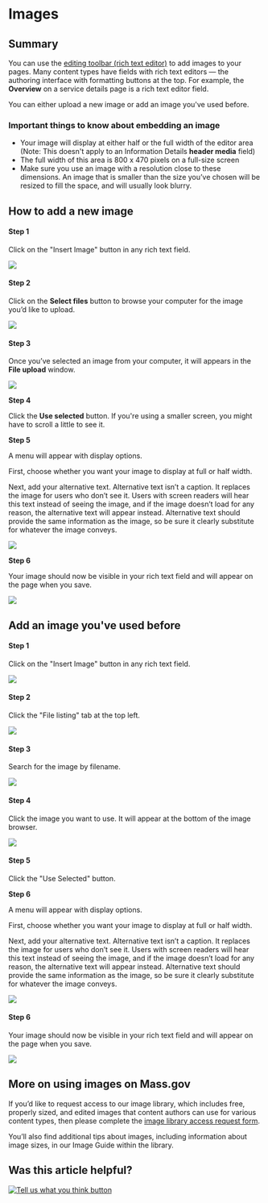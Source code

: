 # Images

## Summary

You can use the [editing toolbar \(rich text editor\)](editing-toolbar.md) to add images to your pages. Many content types have fields with rich text editors — the authoring interface with formatting buttons at the top. For example, the **Overview** on a service details page is a rich text editor field.

You can either upload a new image or add an image you've used before.

### Important things to know about embedding an image

* Your image will display at either half or the full width of the editor area \(Note: This doesn't apply to an Information Details **header media** field\)
* The full width of this area is 800 x 470 pixels on a full-size screen
* Make sure you use an image with a resolution close to these dimensions. An image that is smaller than the size you’ve chosen will be resized to fill the space, and will usually look blurry.

## How to add a new image

#### Step 1

Click on the "Insert Image" button in any rich text field.

![](https://github.com/gdesrosiers/TEST-mass.gov-KB/tree/5bf119f2287d7e493534e6cae69bdd08c0869d39/.gitbook/assets/image%20%284%29.png)

#### **Step 2**

Click on the **Select files** button to browse your computer for the image you’d like to upload.

![](https://github.com/gdesrosiers/TEST-mass.gov-KB/tree/5bf119f2287d7e493534e6cae69bdd08c0869d39/.gitbook/assets/image%20%283%29.png)

#### **​Step 3**

Once you’ve selected an image from your computer, it will appears in the **File upload** window.

![](https://github.com/gdesrosiers/TEST-mass.gov-KB/tree/5bf119f2287d7e493534e6cae69bdd08c0869d39/.gitbook/assets/image%20%2814%29.png)

**Step 4**

Click the **Use selected** button. If you're using a smaller screen, you might have to scroll a little to see it.

**Step 5**

A menu will appear with display options.

First, choose whether you want your image to display at full or half width.

Next, add your alternative text. Alternative text isn’t a caption. It replaces the image for users who don’t see it. Users with screen readers will hear this text instead of seeing the image, and if the image doesn’t load for any reason, the alternative text will appear instead. Alternative text should provide the same information as the image, so be sure it clearly substitute for whatever the image conveys.

![](https://github.com/gdesrosiers/TEST-mass.gov-KB/tree/5bf119f2287d7e493534e6cae69bdd08c0869d39/.gitbook/assets/image%20%281%29.png)

**Step 6**

Your image should now be visible in your rich text field and will appear on the page when you save.

![](https://github.com/gdesrosiers/TEST-mass.gov-KB/tree/5bf119f2287d7e493534e6cae69bdd08c0869d39/.gitbook/assets/image%20%287%29.png)

## Add an image you've used before

#### Step 1

Click on the "Insert Image" button in any rich text field.

![](https://github.com/gdesrosiers/TEST-mass.gov-KB/tree/5bf119f2287d7e493534e6cae69bdd08c0869d39/.gitbook/assets/image%20%284%29.png)

#### Step 2

Click the "File listing" tab at the top left.

![](https://github.com/gdesrosiers/TEST-mass.gov-KB/tree/5bf119f2287d7e493534e6cae69bdd08c0869d39/.gitbook/assets/image%20%2822%29.png)

#### Step 3

Search for the image by filename.

![](https://github.com/gdesrosiers/TEST-mass.gov-KB/tree/5bf119f2287d7e493534e6cae69bdd08c0869d39/.gitbook/assets/image%20%2810%29.png)

#### Step 4

Click the image you want to use. It will appear at the bottom of the image browser.

![](https://github.com/gdesrosiers/TEST-mass.gov-KB/tree/5bf119f2287d7e493534e6cae69bdd08c0869d39/.gitbook/assets/image%20%282%29.png)

#### Step 5

Click the "Use Selected" button.

**Step 6**

A menu will appear with display options.

First, choose whether you want your image to display at full or half width.

Next, add your alternative text. Alternative text isn’t a caption. It replaces the image for users who don’t see it. Users with screen readers will hear this text instead of seeing the image, and if the image doesn’t load for any reason, the alternative text will appear instead. Alternative text should provide the same information as the image, so be sure it clearly substitute for whatever the image conveys.

![](https://github.com/gdesrosiers/TEST-mass.gov-KB/tree/5bf119f2287d7e493534e6cae69bdd08c0869d39/.gitbook/assets/image%20%281%29.png)

#### Step 6

Your image should now be visible in your rich text field and will appear on the page when you save.

![](https://github.com/gdesrosiers/TEST-mass.gov-KB/tree/5bf119f2287d7e493534e6cae69bdd08c0869d39/.gitbook/assets/image%20%287%29.png)

## More on using images on Mass.gov

If you’d like to request access to our image library, which includes free, properly sized, and edited images that content authors can use for various content types, then please complete the [image library access request form](https://massgov.formstack.com/forms/image_library_access_request).

You’ll also find additional tips about images, including information about image sizes, in our Image Guide within the library.

## Was this article helpful?

[![Tell us what you think button](https://blobscdn.gitbook.com/v0/b/gitbook-28427.appspot.com/o/assets%2F-LJ04qJGAHkvdE13BfdG%2F-LSz77NBAwnSNpMPT3df%2F-LSz7xSmyKXltd4avaCt%2FKB%20survey%20button%20POC%202.png?alt=media&token=8d071cab-8b95-48a3-a332-13e3fc8d9f96)](https://massgov.formstack.com/forms/mass_gov_knowledge_base_feedback?article=images)

